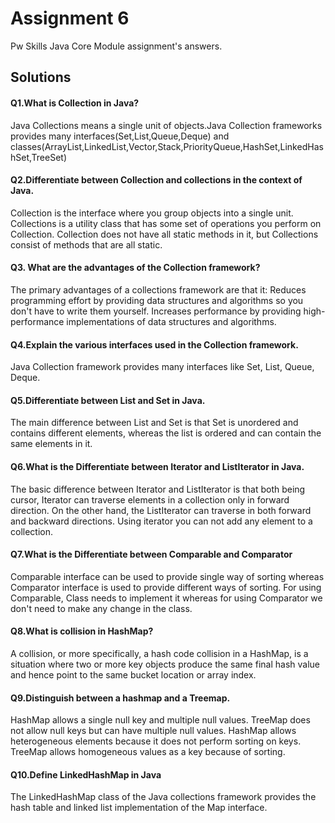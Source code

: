 # Assignment 6

Pw Skills Java Core Module assignment's answers.

## Solutions

#### Q1.What is Collection in Java?
Java Collections means a single unit of objects.Java Collection frameworks provides many interfaces(Set,List,Queue,Deque) and classes(ArrayList,LinkedList,Vector,Stack,PriorityQueue,HashSet,LinkedHashSet,TreeSet)

#### Q2.Differentiate between Collection and collections in the context of Java.
Collection is the interface where you group objects into a single unit. Collections is a utility class that has some set of operations you perform on Collection. Collection does not have all static methods in it, but Collections consist of methods that are all static.

#### Q3. What are the advantages of the Collection framework?
The primary advantages of a collections framework are that it: Reduces programming effort by providing data structures and algorithms so you don't have to write them yourself. Increases performance by providing high-performance implementations of data structures and algorithms.

#### Q4.Explain the various interfaces used in the Collection framework.
Java Collection framework provides many interfaces like Set, List, Queue, Deque. 

#### Q5.Differentiate between List and Set in Java.
The main difference between List and Set is that Set is unordered and contains different elements, whereas the list is ordered and can contain the same elements in it. 

#### Q6.What is the Differentiate between Iterator and ListIterator in Java.
The basic difference between Iterator and ListIterator is that both being cursor, Iterator can traverse elements in a collection only in forward direction. On the other hand, the ListIterator can traverse in both forward and backward directions. Using iterator you can not add any element to a collection.

#### Q7.What is the Differentiate between Comparable and Comparator
Comparable interface can be used to provide single way of sorting whereas Comparator interface is used to provide different ways of sorting. For using Comparable, Class needs to implement it whereas for using Comparator we don't need to make any change in the class.

#### Q8.What is collision in HashMap?
A collision, or more specifically, a hash code collision in a HashMap, is a situation where two or more key objects produce the same final hash value and hence point to the same bucket location or array index.

#### Q9.Distinguish between a hashmap and a Treemap.
HashMap allows a single null key and multiple null values. TreeMap does not allow null keys but can have multiple null values. HashMap allows heterogeneous elements because it does not perform sorting on keys. TreeMap allows homogeneous values as a key because of sorting.

#### Q10.Define LinkedHashMap in Java
The LinkedHashMap class of the Java collections framework provides the hash table and linked list implementation of the Map interface.

